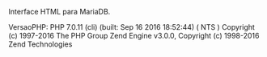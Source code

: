 Interface HTML para MariaDB.

VersaoPHP:
PHP 7.0.11 (cli) (built: Sep 16 2016 18:52:44) ( NTS ) Copyright (c) 1997-2016 The PHP Group Zend Engine v3.0.0, Copyright (c) 1998-2016 Zend Technologies
